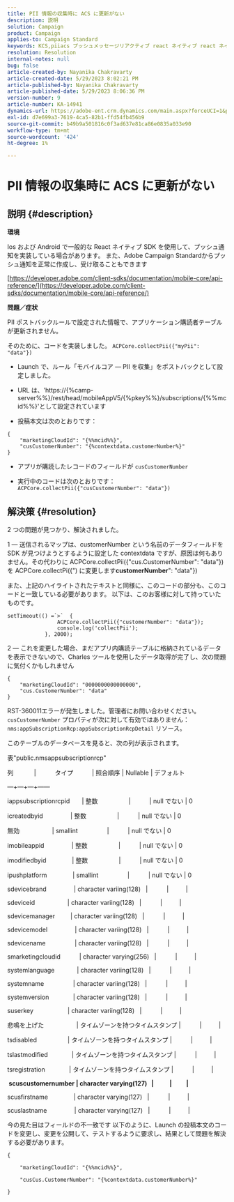 ```yaml
---
title: PII 情報の収集時に ACS に更新がない
description: 説明
solution: Campaign
product: Campaign
applies-to: Campaign Standard
keywords: KCS,piiacs プッシュメッセージリアクティブ react ネイティブ react ネイティブ android ios
resolution: Resolution
internal-notes: null
bug: false
article-created-by: Nayanika Chakravarty
article-created-date: 5/29/2023 8:02:21 PM
article-published-by: Nayanika Chakravarty
article-published-date: 5/29/2023 8:06:36 PM
version-number: 9
article-number: KA-14941
dynamics-url: https://adobe-ent.crm.dynamics.com/main.aspx?forceUCI=1&pagetype=entityrecord&etn=knowledgearticle&id=cb2771b5-5bfe-ed11-8f6e-6045bd006a22
exl-id: d7e699a3-7619-4ca5-82b1-ffd54fb456b9
source-git-commit: b49b9a501816c0f3ad637e81ca86e0835a033e90
workflow-type: tm+mt
source-wordcount: '424'
ht-degree: 1%

---
```


# PII 情報の収集時に ACS に更新がない

## 説明 {#description}


<b>環境</b>

Ios および Android で一般的な React ネイティブ SDK を使用して、プッシュ通知を実装している場合があります。 また、Adobe Campaign Standardからプッシュ通知を正常に作成し、受け取ることもできます

[https://developer.adobe.com/client-sdks/documentation/mobile-core/api-reference/](https://developer.adobe.com/client-sdks/documentation/mobile-core/api-reference/)

<b>問題／症状</b>

PII ポストバックルールで設定された情報で、アプリケーション購読者テーブルが更新されません。

そのために、コードを実装しました。 `ACPCore.collectPii({"myPii": "data"})`

- Launch で、ルール「モバイルコア — PII を収集」をポストバックとして設定しました。

- URL は、&#39;https://{%camp-server%%}/rest/head/mobileAppV5/{%pkey%%}/subscriptions/{%%mcid%%}&#39;として設定されています

- 投稿本文は次のとおりです：


```
{
    "marketingCloudId": "{%%mcid%%}",
    "cusCustomerNumber": "{%contextdata.customerNumber%}"
}
```


- アプリが購読したレコードのフィールドが `cusCustomerNumber`

- 実行中のコードは次のとおりです： `ACPCore.collectPii({"cusCustomerNumber": "data"})`


## 解決策 {#resolution}


2 つの問題が見つかり、解決されました。



1 — 送信されるマップは、customerNumber という名前のデータフィールドを SDK が見つけようとするように設定した contextdata ですが、原因は何もありません。その代わりに ACPCore.collectPii({&quot;cus.CustomerNumber&quot;: &quot;data&quot;}) を ACPCore.collectPi({&quot;) に変更します<b>customerNumber</b>&quot;: &quot;data&quot;})

また、上記のハイライトされたテキストと同様に、このコードの部分も、このコードと一致している必要があります。 以下は、このお客様に対して持っていたものです。


```
setTimeout(() =`>`  {
                ACPCore.collectPii({"customerNumber": "data"});
                console.log('collectPii');
            }, 2000);
```


2 — これを変更した場合、まだアプリ内購読テーブルに格納されているデータを表示できないので、Charles ツールを使用したデータ取得が完了し、次の問題に気付くかもしれません


```
{
    "marketingCloudId": "0000000000000000",
    "cus.CustomerNumber": "data"
}
```


RST-360011エラーが発生しました。管理者にお問い合わせください。
`cusCustomerNumber` プロパティが次に対して有効ではありません： `nms:appSubscriptionRcp:appSubscriptionRcpDetail` リソース。

このテーブルのデータベースを見ると、次の列が表示されます。



表&quot;public.nmsappsubscriptionrcp&quot;

列            |           タイプ           | 照合順序 | Nullable | デフォルト

—+—+—+——

iappsubscriptionrcpid       | 整数                  |           | null でない | 0

icreatedbyid                | 整数                  |           | null でない | 0

無効                   | smallint                 |           | null でない | 0

imobileappid                | 整数                  |           | null でない | 0

imodifiedbyid               | 整数                  |           | null でない | 0

ipushplatform               | smallint                 |           | null でない | 0

sdevicebrand                | character variing(128)   |           |          |

sdeviceid                   | character variing(128)   |           |          |

sdevicemanager         | character variing(128)   |           |          |

sdevicemodel                | character variing(128)   |           |          |

sdevicename                 | character variing(128)   |           |          |

smarketingcloudid           | character varying(256)   |           |          |

systemlanguage             | character variing(128)   |           |          |

systemname                 | character variing(128)   |           |          |

systemversion              | character variing(128)   |           |          |

suserkey                    | character variing(128)   |           |          |

悲鳴を上げた                   | タイムゾーンを持つタイムスタンプ |           |          |

tsdisabled                  | タイムゾーンを持つタイムスタンプ |           |          |

tslastmodified              | タイムゾーンを持つタイムスタンプ |           |          |

tsregistration              | タイムゾーンを持つタイムスタンプ |           |          |

<b> scuscustomernumber | character varying(127)   |           |          | </b>

scusfirstname               | character varying(127)   |           |          |

scuslastname                | character varying(127)   |           |          |



今の見た目はフィールドの不一致です 以下のように、Launch の投稿本文のコードを変更し、変更を公開して、テストするように要求し、結果として問題を解決する必要があります。


```
{

    "marketingCloudId": "{%%mcid%%}",

    "cusCus.CustomerNumber": "{%contextdata.customerNumber%}"

}
```
